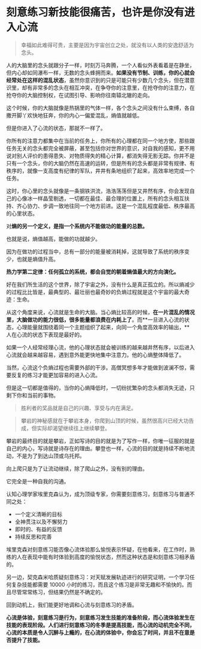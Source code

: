 # 刻意练习新技能很痛苦，也许是你没有进入心流

> 幸福如此难得可贵，主要是因为宇宙创立之处，就没有以人类的安逸舒适为念头。

人的大脑里的念头就跟分子一样，时刻万马奔腾，一个人看似外表看着是在静坐，但内心却如同瀑布一样，无数的念头蜂拥而来。**如果没有节制、训练，你的心就会经常处在这样的混乱状态**，虽然你意识到的只是可能只有少数几个念头，但在潜意识里，却有非常多的念头在相互冲突，在争夺你的注意里，在抢夺你的注意力，在抢夺你的大脑控制权，在试图引导、影响你往南辕北辙的走向。

这个时候，你的大脑就像是热锅里的气体一样，各个念头之间没有什么束缚，各自撒开脚丫欢快地狂奔，你的内心一偏爱混乱，熵值就越低。

但是你进入了心流的状态，那就不一样了。

你所有的注意力都集中在当前的任务上，你所有的心理都在同一个地方使，那些跟任务无关的念头都完全被屏蔽，甚至包括你对世界的意识，对自我的感知，更不用说对别人评价的患得患失、对物质得失的精心计算，都消失得无影无踪。你并不是只有一个念头，你的大脑仍然在高速的运转，但是所有的念头都是非常有规律、有秩序的，就像一支高度有纪律的军队，井井有条地组织了起来，高效率地完成一个任务。

这时，你心里的念头就像是一条钢铁洪流，浩浩荡荡但是又井然有序，你会发现自己的心像冰一样晶莹剔透，一切都在最佳、最合理的位置上，所有的念头相互扶持、齐心协力、步调一致地往同一个地方前进。这是一个混乱程度最低、秩序最高的心里状态。

对**熵的另一个定义，是指一个系统内不能做功的能量的总数。**

也就是说，熵值越高，能做的功就越少。

因为在做功的过程当中，总有一部分的能量被消耗掉，这就导致了系统的秩序变少，也就是熵值升高。

**热力学第二定律：任何孤立的系统，都会自觉的朝着熵值最大的方向演化。**

好在我们所生活的这个世界，除了宇宙之外，没有什么是真正孤立的。所以熵减少的过程比比皆是，最典型的、最壮丽也最奇妙的负熵过程就是这个宇宙的最大奇迹：生命。

从这个角度来说，心流就是生命的大脑。当心熵比较高的时候，**在一片混乱的情况里，大脑做功的能力很低，很多能量都浪费在内耗上了**。而**一旦进入心流的状态，心理能量就围绕着同一个主题组织了起来，向同一个角度高效率的输出，**人在心流的状态下表现是最好的。

如果一个人经常经理心流，他的心理状态就会被训练的越来越井然有序，以后进入心流就会越来越容易，遇到意外能更快地集中注意力。他的心熵整体降低了。

当然，心流这个负熵过程也需要外部的干涉。高僧冥想多年才能做到波澜不惊，需要反复的练习才能更加容易的进入心流。

但是这一切都是值得的，当你的心熵降低时，一切纷扰繁杂的念头都消失无迹，只剩下你和当前的事物。

> 胜利者的奖品就是自己的兴趣、享受与内在满足。

> 攀岩的神秘感就在于攀岩本身，你爬到山顶的时候，虽然很高兴已经大功告成，但实际却渴望继续往上继续攀登。

攀岩的最终目的就是攀岩，正如写诗的目的就是为了写作一样，你唯一征服的就是自己的内心，写诗就是诗存在的理由。攀登也一样，心流的目的就是持续不断地流动，不是为了到达山顶或乌托邦。

向上爬只是为了让流动继续，除了爬山之外，没有别的理由。

它完全是一种自我的沟通。

认知心理学家埃里克森认为，成为顶级专家，你需要刻意练习，刻意练习与普通不同之处：

- 一个定义清晰的目标
- 全神贯注以及不懈努力
- 即时的、有益的反馈
- 持续反思和完善

埃里克森对刻意练习能否像心流体验那么愉悦表示怀疑，在他看来，在工作时，熟练的人在表现中能有时体验到高度的愉悦状态，然而这种状态是和刻意练习相矛盾的。

另一边，契克森米哈质疑刻意练习：对天赋发展轨迹进行的研究证明，一个学习任何复杂技能都需要 10000 小时的练习，而且这个练习是非常无趣和不愉快的。而且尽管常常练习，但结果仍然是不确定的。

回到动机上，我们能更好地调和心流与刻意练习的矛盾。

**心流是体验，刻意练习是行为，刻意练习发生技能的准备阶段，而心流体验发生在技能的表现阶段。人们进行刻意练习的冬季是提高技能，而心流的动机完全不同，心流的本质是令人沉醉与上瘾的，在心流的体验中，你会忘了时间，并且不在意是否提升了技能。**

